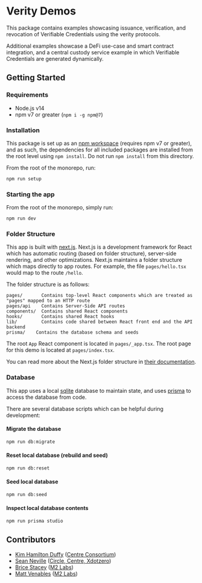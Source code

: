 # Verity Demos

This package contains examples showcasing issuance, verification, and revocation of Verifiable Credentials using the verity protocols.

Additional examples showcase a DeFi use-case and smart contract integration, and a central custody service example in which Verifiable Credentials are generated dynamically.

## Getting Started

### Requirements

- Node.js v14
- npm v7 or greater (`npm i -g npm@7`)

### Installation

This package is set up as an [npm workspace](https://docs.npmjs.com/cli/v7/using-npm/workspaces) (requires npm v7 or greater), and as such, the dependencies for all included packages are installed from the root level using `npm install`. Do not run `npm install` from this directory.

From the root of the monorepo, run:

```sh
npm run setup
```

### Starting the app

From the root of the monorepo, simply run:

```sh
npm run dev
```

### Folder Structure

This app is built with [next.js](https://nextjs.org/). Next.js is a development framework for React which has automatic routing (based on folder structure), server-side rendering, and other optimizations. Next.js maintains a folder structure which maps directly to app routes. For example, the file `pages/hello.tsx` would map to the route `/hello`.

The folder structure is as follows:

```
pages/       Contains top-level React components which are treated as "pages" mapped to an HTTP route
pages/api    Contains Server-Side API routes
components/  Contains shared React components
hooks/       Contains shared React hooks
lib/         Contains code shared between React front end and the API backend
prisma/    Contains the database schema and seeds
```

The root `App` React component is located in `pages/_app.tsx`. The root page for this demo is located at `pages/index.tsx`.

You can read more about the Next.js folder structure in [their documentation](https://nextjs.org/docs/basic-features/pages).

### Database

This app uses a local [sqlite](https://sqlite.org/_) database to maintain state, and uses [prisma](https://prisma.io) to access the database from code.

There are several database scripts which can be helpful during development:

#### Migrate the database

```sh
npm run db:migrate
```

#### Reset local database (rebuild and seed)

```sh
npm run db:reset
```

#### Seed local database

```sh
npm run db:seed
```

#### Inspect local database contents

```sh
npm run prisma studio
```

## Contributors

- [Kim Hamilton Duffy](https://github.com/kimdhamilton) ([Centre Consortium](https://centre.io))
- [Sean Neville](https://github.com/psnevio) ([Circle, Centre, Xdotzero](http://xdotzero.com))
- [Brice Stacey](https://github.com/bricestacey) ([M2 Labs](https://m2.xyz))
- [Matt Venables](https://github.com/venables) ([M2 Labs](https://m2.xyz))
